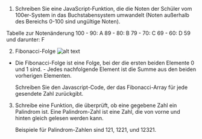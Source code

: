 1. Schreiben Sie eine JavaScript-Funktion, die die Noten der Schüler vom 100er-System in das Buchstabensystem umwandelt (Noten außerhalb des Bereichs 0-100 sind ungültige Noten).

Tabelle zur Notenänderung
100 - 90: A
89 - 80: B
79 - 70: C
69 - 60: D
59 und darunter: F

2. Fibonacci-Folge
   ![alt text](fibonacci.png)

- Die Fibonacci-Folge ist eine Folge, bei der die ersten beiden Elemente 0 und 1 sind. - Jedes nachfolgende Element ist die Summe aus den beiden vorherigen Elementen.

  Schreiben Sie den Javascript-Code, der das Fibonacci-Array für jede gesendete Zahl zurückgibt.

3. Schreibe eine Funktion, die überprüft, ob eine gegebene Zahl ein Palindrom ist. Eine Palindrom-Zahl ist eine Zahl, die von vorne und hinten gleich gelesen werden kann.

   Beispiele für Palindrom-Zahlen sind 121, 1221, und 12321.

